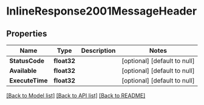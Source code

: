 # InlineResponse2001MessageHeader

## Properties
Name | Type | Description | Notes
------------ | ------------- | ------------- | -------------
**StatusCode** | **float32** |  | [optional] [default to null]
**Available** | **float32** |  | [optional] [default to null]
**ExecuteTime** | **float32** |  | [optional] [default to null]

[[Back to Model list]](../README.md#documentation-for-models) [[Back to API list]](../README.md#documentation-for-api-endpoints) [[Back to README]](../README.md)


